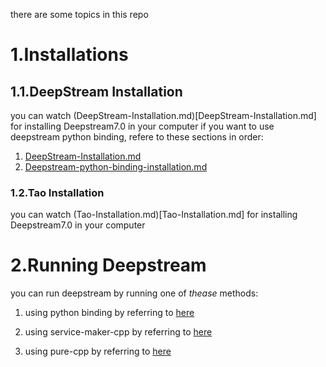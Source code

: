 there are some topics in this repo

# 1.Installations

## 1.1.DeepStream Installation

you can watch (DeepStream-Installation.md)[DeepStream-Installation.md] for installing Deepstream7.0 in your computer
if you want to use deepstream python binding, refere to these sections in order:
  1. [DeepStream-Installation.md](DeepStream-Installation.md)
  2. [Deepstream-python-binding-installation.md](Deepstream-python-binding-installation.md)

### 1.2.Tao Installation

you can watch (Tao-Installation.md)[Tao-Installation.md] for installing Deepstream7.0 in your computer


# 2.Running Deepstream

you can run deepstream by running one of *thease* methods:

  1. using python binding by referring to [here](deepstream-python/main.py)  

  2. using service-maker-cpp by referring to [here](deepstream-service-maker-cpp/deepstream.cpp)  

  3. using pure-cpp by referring to [here](https://github.com/Muhammad-heydari/deepstream-pure-cpp)  
